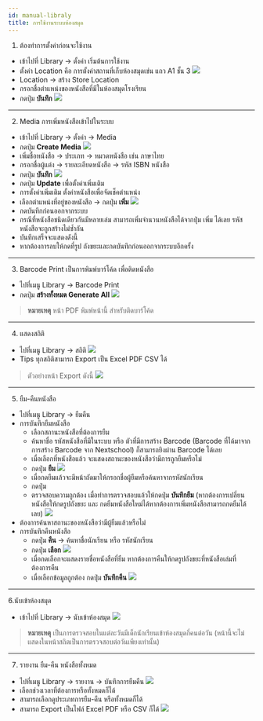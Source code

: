 ```yaml
---
id: manual-libraly
title: การใช้งานระบบห้องสมุด
---
```


1. ต้องทำการตั้งค่าก่อนจะใช้งาน
* เข้าไปที่ Library -> ตั้งค่า เริ่มต้นการใช้งาน
* ตั้งค่า Location คือ การตั้งค่าสถานที่เก็บห้องสมุดเช่น แถว A1 ชั้น 3
![](https://drive.google.com/thumbnail?id=1c14bzFsoJuh29DjF_EkRZ33X3cvBvIVZ&sz=w800-h640)
* Location -> สร้าง Store Location
* กรอกชื่อตำแหน่งของหนังสือที่มีในห้องสมุดโรงเรียน
* กดปุ่ม **บันทึก**
![](https://drive.google.com/thumbnail?id=1VzkxtmPnAkGSbI6VfjZOUZkNB8Nv4mxK&sz=w800-h640)
---
2. Media การเพิ่มหนังสือเข้าไปในระบบ
* เข้าไปที่ Library -> ตั้งค่า -> Media
* กดปุ่ม **Create Media**
![](https://drive.google.com/thumbnail?id=1hBE0A1z53WwYEpWkpuDLQy8CaiQK67hN&sz=w800-h640)
* เพิ่มชื่อหนังสือ -> ประเภท -> หมวดหนังสือ เช่น ภาษาไทย
* กรอกชื่อผู้แต่ง -> รายละเอียดหนังสือ -> รหัส ISBN หนังสือ
* กดปุ่ม **บันทึก**
![](https://drive.google.com/thumbnail?id=1YYl6-C4C6aG0zWYd0hItLaCJxNNpmoma&sz=w800-h640)
* กดปุ่ม **Update** เพื่อตั้งค่าเพิ่มเติม
* การตั้งค่าเพิ่มเติม ตั้งค่าหนังสือเพื่อจัดเช็คตำแหน่ง
* เลือกตำแหน่งที่อยู่ของหนังสือ -> กดปุ่ม **เพิ่ม**
![](https://drive.google.com/thumbnail?id=13giuHPQciuJRvN0VlJJa45OV8tTPI2rk&sz=w800-h640)
* กดบันทึกก่อนออกจากระบบ
* กรณีที่หนังสือชนิดเดียวกันมีหลายเล่ม สามารถเพิ่มจำนวนหนังสือได้จากปุ่ม เพิ่ม ได้เลย รหัสหนังสือจะถูกสร้างไม่ซ้ำกัน
* บันทึกเสร็จจะแสดงดังนี้
* หากต้องการลบให้กดที่รูป ถังขยะและกดบันทึกก่อนออกจากระบบอีกครั้ง
---
3. Barcode Print เป็นการพิมพ์บาร์โค้ด เพื่อติดหนังสือ
* ไปที่เมนู Library -> Barcode Print
* กดปุ่ม **สร้างทั้งหมด Generate All**
![](https://drive.google.com/thumbnail?id=17ElmwMxwbjRbhXC2FHSPI688uh0goP_7&sz=w800-h640)
> **หมายเหตุ** หน้า PDF พิมพ์หน้านี้ สำหรับติดบาร์โค้ด
---
4. แสดงสถิติ
* ไปที่เมนู Library -> สถิติ
![](https://drive.google.com/thumbnail?id=1GJfZtuVIFnkfJIx2rSGbVtjiSLjWAYjg&sz=w800-h640)
* Tips ทุกสถิติสามารถ Export เป็น Excel PDF CSV ได้
> ตัวอย่างหน้า Export ดังนี้
![](https://drive.google.com/thumbnail?id=1SK_FVO7X0W26m475m68f-unJngqNMNPL&sz=w800-h640)
---
5. ยืม-คืนหนังสือ 
* ไปที่เมนู Library -> ยืมคืน
* การบันทึกยืมหนังสือ
    * เลือกสถานะหนังสือที่ต้องการยืม
    * ค้นหาชื่อ รหัสหนังสือที่มีในระบบ หรือ ตัวที่มีการสร้าง Barcode (Barcode ที่ได้มาจากการสร้าง Barcode จาก Nextschool) ก็สามารถยิงผ่าน Barcode ได้เลย
    * เมื่อเลือกที่หนังสือแล้ว จะแสดงสถานะของหนังสือว่ามีการถูกยืมหรือไม่
    * กดปุ่ม **ยืม**
![](https://drive.google.com/thumbnail?id=11hePfjs9ViUejCRs-1wpYW4q6pSb1RGj&sz=w800-h640)
    * เมื่อกดยืมแล้วจะมีหน้าถัดมาให้กรอกชื่อผู้ยืมหรือค้นหาจากรหัสนักเรียน 
    * กดปุ่ม 
    * ตรวจสอบความถูกต้อง เมื่อทำการตรวจสอบแล้วให้กดปุ่ม **บันทึกยืม** (หากต้องการเปลี่ยนหนังสือให้กดรูปถังขยะ และ กดยืมหนังสือใหม่ได้หากต้องการเพิ่มหนังสือสามารถกดยืมได้เลย)
![](https://drive.google.com/thumbnail?id=1elJ6V2cD5AXZkl-7ZsdBVMMWgONSRveR&sz=w800-h640)
* ต้องการค้นหาสถานะของหนังสือว่ามีผู้ยืมแล้วหรือไม่
* การบันทึกคืนหนังสือ
    * กดปุ่ม **คืน** -> ค้นหาชื่อนักเรียน หรือ รหัสนักเรียน
    * กดปุ่ม **เลือก**
![](https://drive.google.com/thumbnail?id=1ARm0Y-yCbZwXpfNDuwZYlGpl26G5jUfZ&sz=w800-h640)
    * เมื่อกดเลือกจะแสดงรายชื่อหนังสือที่ยืม หากต้องการคืนให้กดรูปถังขยะที่หนังสือเล่มที่ต้องการคืน
    * เมื่อเลือกข้อมูลถูกต้อง กดปุ่ม **บันทึกคืน**
![](https://drive.google.com/thumbnail?id=1lJt2_iB0Em8d4HEH5nMAkGL4tKCXnaIN&sz=w800-h640)
---
6.นับเข้าห้องสมุด 
* เข้าไปที่ Library -> นับเข้าห้องสมุด
![](https://drive.google.com/thumbnail?id=1mlRSdxq02kApEa6fwhb0KkHdD-marzqa&sz=w800-h640)
> **หมายเหตุ** เป็นการตรวจสอบในแต่ละวันมีเด็กนักเรียนเข้าห้องสมุดกี่คนต่อวัน (หน้านี้จะไม่แสดงในหน้าสถิตเป็นการตรวจสอบต่อวันเพียงเท่านั้น)
---
7. รายงาน ยืม-คืน หนังสือทั้งหมด
* ไปที่เมนู Library -> รายงาน -> บันทึกการยืมคืน
![](https://drive.google.com/thumbnail?id=1ZyaOLROe8N2qaHIceY2TsCBRPb9cELSn&sz=w800-h640)
* เลือกช่วงเวลาที่ต้องการหรือทั้งหมดก็ได้
* สามารถเลือกดูประเภทการยืม-คืน หรือทั้งหมดก็ได้
* สามารถ Export เป็นไฟล์ Excel PDF หรือ CSV ก็ได้
![](https://drive.google.com/thumbnail?id=1UDB-2Qhgul1ErKlcz54oW2dwQtNu5kdR&sz=w800-h640)
